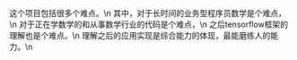这个项目包括很多个难点。\n
其中，对于长时间的业务型程序员数学是个难点，\n
对于正在学数学的和从事数学行业的代码是个难点，\n
之后tensorflow框架的理解也是个难点。\n
理解之后的应用实现是综合能力的体现，最能磨练人的能力。\n
